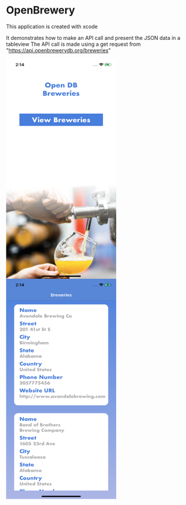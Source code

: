 # OpenBrewery
This application is created with xcode

It demonstrates how to make an API call and present the JSON data in a tableview
The API call is made using a get request from "https://api.openbrewerydb.org/breweries"

<img align="left" src="images/home.png" width="300" height="600">
<img align="left" src="images/brewery.png" width="300" height="600">
